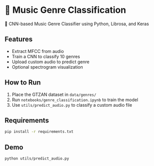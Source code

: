 
# 🎵 Music Genre Classification
🎵 CNN-based Music Genre Classifier using Python, Librosa, and Keras


## Features
- Extract MFCC from audio
- Train a CNN to classify 10 genres
- Upload custom audio to predict genre
- Optional spectrogram visualization

## How to Run
1. Place the GTZAN dataset in `data/genres/`
2. Run `notebooks/genre_classification.ipynb` to train the model
3. Use `utils/predict_audio.py` to classify a custom audio file

## Requirements
```bash
pip install -r requirements.txt
```

## Demo
```bash
python utils/predict_audio.py
```
